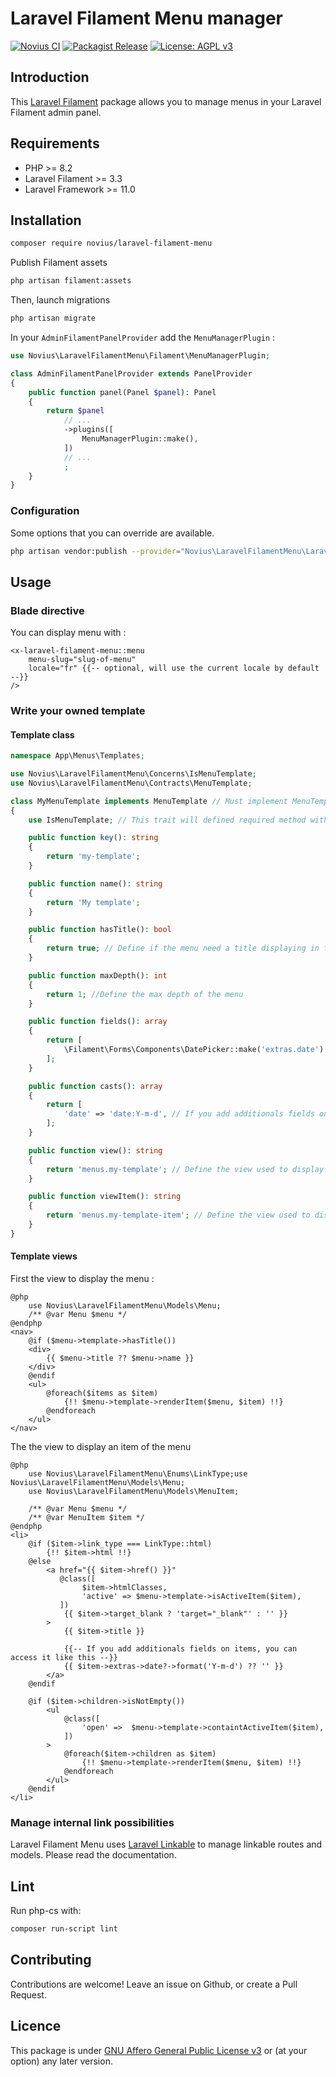 # Laravel Filament Menu manager

[![Novius CI](https://github.com/novius/laravel-filament-menu/actions/workflows/main.yml/badge.svg?branch=main)](https://github.com/novius/laravel-filament-menu/actions/workflows/main.yml)
[![Packagist Release](https://img.shields.io/packagist/v/novius/laravel-filament-menu.svg?maxAge=1800&style=flat-square)](https://packagist.org/packages/novius/laravel-filament-menu)
[![License: AGPL v3](https://img.shields.io/badge/License-AGPL%20v3-blue.svg)](http://www.gnu.org/licenses/agpl-3.0)

## Introduction

This [Laravel Filament](https://filamentphp.com/) package allows you to manage menus in your Laravel Filament admin panel.

## Requirements

* PHP >= 8.2
* Laravel Filament >= 3.3
* Laravel Framework >= 11.0 

## Installation

```sh
composer require novius/laravel-filament-menu
```

Publish Filament assets

```sh
php artisan filament:assets
```

Then, launch migrations 

```sh
php artisan migrate
```

In your `AdminFilamentPanelProvider` add the `MenuManagerPlugin` :

```php
use Novius\LaravelFilamentMenu\Filament\MenuManagerPlugin;

class AdminFilamentPanelProvider extends PanelProvider
{
    public function panel(Panel $panel): Panel
    {
        return $panel
            // ...
            ->plugins([
                MenuManagerPlugin::make(),
            ])
            // ...
            ;
    }
}
```

### Configuration

Some options that you can override are available.

```sh
php artisan vendor:publish --provider="Novius\LaravelFilamentMenu\LaravelFilamentMenuServiceProvider" --tag="config"
```

## Usage

### Blade directive

You can display menu with : 

```bladehtml
<x-laravel-filament-menu::menu 
    menu-slug="slug-of-menu" 
    locale="fr" {{-- optional, will use the current locale by default --}}   
/>
```

### Write your owned template

#### Template class

```php
namespace App\Menus\Templates;

use Novius\LaravelFilamentMenu\Concerns\IsMenuTemplate;
use Novius\LaravelFilamentMenu\Contracts\MenuTemplate;

class MyMenuTemplate implements MenuTemplate // Must implement MenuTemplate interface
{
    use IsMenuTemplate; // This trait will defined required method with default implementation

    public function key(): string
    {
        return 'my-template';
    }

    public function name(): string
    {
        return 'My template';
    }

    public function hasTitle(): bool
    {
        return true; // Define if the menu need a title displaying in front. False by default if you don't implement this method
    }

    public function maxDepth(): int
    {
        return 1; //Define the max depth of the menu
    }

    public function fields(): array
    {
        return [
            \Filament\Forms\Components\DatePicker::make('extras.date'), // You can add additionals fields on items. Prefix field name by `extras.` to save them in the extras field
        ];
    }

    public function casts(): array
    {
        return [
            'date' => 'date:Y-m-d', // If you add additionals fields on items, you can define their casts
        ];
    }

    public function view(): string
    {
        return 'menus.my-template'; // Define the view used to display this the menu
    }

    public function viewItem(): string
    {
        return 'menus.my-template-item'; // Define the view used to display an item of the menu
    }
}
```
#### Template views

First the view to display the menu :

```bladehtml
@php
    use Novius\LaravelFilamentMenu\Models\Menu;
    /** @var Menu $menu */
@endphp
<nav>
    @if ($menu->template->hasTitle())
    <div>
        {{ $menu->title ?? $menu->name }}
    </div>
    @endif
    <ul>
        @foreach($items as $item)
            {!! $menu->template->renderItem($menu, $item) !!}
        @endforeach
    </ul>
</nav>

```

The the view to display an item of the menu

```bladehtml
@php
    use Novius\LaravelFilamentMenu\Enums\LinkType;use Novius\LaravelFilamentMenu\Models\Menu;
    use Novius\LaravelFilamentMenu\Models\MenuItem;

    /** @var Menu $menu */
    /** @var MenuItem $item */
@endphp
<li>
    @if ($item->link_type === LinkType::html)
        {!! $item->html !!}
    @else
        <a href="{{ $item->href() }}" 
           @class([
                $item->htmlClasses,
                'active' => $menu->template->isActiveItem($item),
           ]) 
            {{ $item->target_blank ? 'target="_blank"' : '' }}
        >
            {{ $item->title }}
            
            {{-- If you add additionals fields on items, you can access it like this --}}
            {{ $item->extras->date?->format('Y-m-d') ?? '' }} 
        </a>
    @endif

    @if ($item->children->isNotEmpty())
        <ul 
            @class([
                'open' =>  $menu->template->containtActiveItem($item),
            ])
        >
            @foreach($item->children as $item)
                {!! $menu->template->renderItem($menu, $item) !!}
            @endforeach
        </ul>
    @endif
</li>
```

### Manage internal link possibilities

Laravel Filament Menu uses [Laravel Linkable](https://github.com/novius/laravel-linkable) to manage linkable routes and models. Please read the documentation.

## Lint

Run php-cs with:

```sh
composer run-script lint
```

## Contributing

Contributions are welcome!
Leave an issue on Github, or create a Pull Request.


## Licence

This package is under [GNU Affero General Public License v3](http://www.gnu.org/licenses/agpl-3.0.html) or (at your option) any later version.
